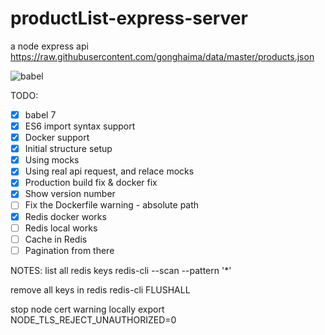 # productList-express-server

a node express api
<https://raw.githubusercontent.com/gonghaima/data/master/products.json>

![babel](https://cdn-images-1.medium.com/max/600/1*tcJeNVYJST_f-8YEIh_rFA.jpeg)

TODO:

- [x] babel 7
- [x] ES6 import syntax support
- [x] Docker support
- [x] Initial structure setup
- [x] Using mocks
- [x] Using real api request, and relace mocks
- [x] Production build fix & docker fix
- [x] Show version number
- [ ] Fix the Dockerfile warning - absolute path
- [x] Redis docker works
- [ ] Redis local works
- [ ] Cache in Redis
- [ ] Pagination from there

NOTES:
list all redis keys
redis-cli --scan --pattern '*'

remove all keys in redis
redis-cli FLUSHALL

stop node cert warning locally
export NODE_TLS_REJECT_UNAUTHORIZED=0